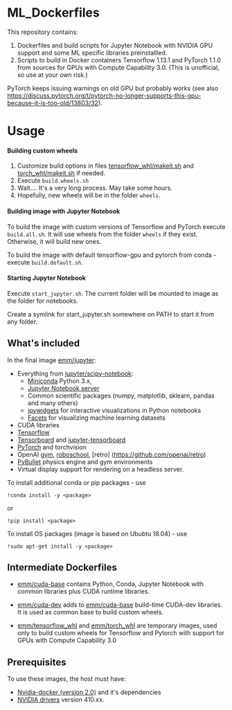 # ML_Dockerfiles

This repository contains:
1. Dockerfiles and build scripts for Jupyter Notebook with NVIDIA GPU support and some ML specific libraries preinstallled.
2. Scripts to build in Docker containers Tensorflow 1.13.1 and PyTorch 1.1.0 from sources for GPUs with Compute Capability 3.0. (This is unofficial, so use at your own risk.)

PyTorch keeps issuing warnings on old GPU but probably works (see also https://discuss.pytorch.org/t/pytorch-no-longer-supports-this-gpu-because-it-is-too-old/13803/32).

# Usage

#### Building custom wheels
1. Customize build options in files [tensorflow_whl/makeit.sh](tensorflow_whl/makeit.sh) and [torch_whl/makeit.sh](torch_whl/makeit.sh) if needed.
2. Execute `build.wheels.sh`
3. Wait.... It's a very long process. May take some hours.
4. Hopefully, new wheels will be in the folder `wheels`.

#### Building image with Jupyter Notebook
To build the image with custom versions of Tensorflow and PyTorch execute `build.all.sh`.
It will use wheels from the folder `wheels` if they exist.
Otherwise, it will build new ones.

To build the image with default tensorflow-gpu and pytorch from conda - execute `build.default.sh`. 

#### Starting Jupyter Notebook
Execute `start_jupyter.sh`. The current folder will be mounted to image as the folder for notebooks.

Create a symlink for start_jupyter.sh somewhere on PATH to start it from any folder.

## What's included
In the final image [emm/jupyter](jupyter/Dockerfile):
- Everything from [jupyter/scipy-notebook](https://jupyter-docker-stacks.readthedocs.io/en/latest/using/selecting.html#jupyter-scipy-notebook):
    - [Miniconda](https://conda.io/miniconda.html) Python 3.x, 
    - [Jupyter Notebook server](https://jupyter.org)
    - Common scientific packages (numpy, matplotlib, sklearn, pandas and many others)
    - [ipywidgets](https://ipywidgets.readthedocs.io/en/stable/) for interactive visualizations in Python notebooks
    - [Facets](https://github.com/PAIR-code/facets) for visualizing machine learning datasets
- CUDA libraries
- [Tensorflow](https://www.tensorflow.org/)
- [Tensorboard](https://www.tensorflow.org/guide/summaries_and_tensorboard) and [jupyter-tensorboard](https://pypi.org/project/jupyter-tensorboard/)
- [PyTorch](https://pytorch.org/) and torchvision
- OpenAI [gym](https://github.com/openai/gym), [roboschool](https://github.com/openai/roboschool), [retro] (https://github.com/openai/retro)
- [PyBullet](https://github.com/bulletphysics/bullet3/tree/master/examples/pybullet/gym/pybullet_envs) physics engine and gym environments
- Virtual display support for rendering on a headless server.

To install additional conda or pip packages - use 

`!conda install -y <package>` 

or

`!pip install <package>`
 
To install OS packages (image is based on Ububtu 18.04) - use 

`!sudo apt-get install -y <package>`
 

## Intermediate Dockerfiles

 - [emm/cuda-base](cuda-base/Dockerfile) contains Python, Conda, Jupyter Notebook with common libraries plus CUDA runtime libraries.  
 
 - [emm/cuda-dev](cuda-dev/Dockerfile) adds to [emm/cuda-base](cuda-base/Dockerfile) build-time CUDA-dev libraries. 
   It is used as common base to build custom wheels.  

 - [emm/tensorflow_whl](tensorflow_whl/Dockerfile) and [emm/torch_whl](torch_whl/Dockerfile) are temporary images,
   used only to build custom wheels for Tensorflow and Pytorch with support for  GPUs with Compute Capability 3.0  

## Prerequisites
To use these images, the host must have:
- [Nvidia-docker (version 2.0)](https://github.com/NVIDIA/nvidia-docker) and it's dependencies
- [NVIDIA drivers](http://www.nvidia.com) version 410.xx.
